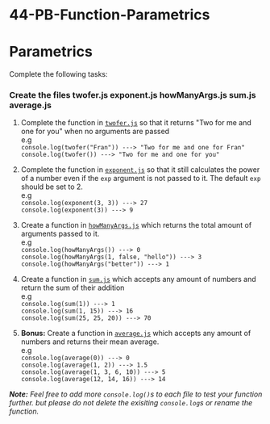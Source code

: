 # 44-PB-Function-Parametrics

# Parametrics

Complete the following tasks:
### Create the files twofer.js exponent.js howManyArgs.js sum.js average.js

1. Complete the function in [`twofer.js`](./twofer.js) so that it returns "Two for me and one for you" when no arguments are passed\
   e.g\
   `console.log(twofer("Fran")) ---> "Two for me and one for Fran" ` \
   `console.log(twofer()) ---> "Two for me and one for you" `
1. Complete the function in [`exponent.js`](./exponent.js) so that it still calculates the power of a
   number even if the `exp` argument is not passed to it. The default `exp` should be set to 2.\
   e.g\
   `console.log(exponent(3, 3)) ---> 27 `\
   `console.log(exponent(3)) ---> 9`

1. Create a function in [`howManyArgs.js`](./howManyArgs.js) which returns the total amount of arguments passed to it.\
   e.g\
   `console.log(howManyArgs()) ---> 0 `\
   `console.log(howManyArgs(1, false, "hello")) ---> 3` \
   `console.log(howManyArgs("better")) ---> 1`

1. Create a function in [`sum.js`](./sum.js) which accepts any amount of numbers and return the sum of their addition\
   e.g\
   `console.log(sum(1)) ---> 1`\
    `console.log(sum(1, 15)) ---> 16`\
   `console.log(sum(25, 25, 20)) ---> 70`

1. **Bonus:** Create a function in [`average.js`](./average.js) which accepts any amount of numbers and returns their mean average.\
   e.g\
   `console.log(average(0)) ---> 0`\
   `console.log(average(1, 2)) ---> 1.5`\
   `console.log(average(1, 3, 6, 10)) ---> 5`\
   `console.log(average(12, 14, 16)) ---> 14`

_**Note:** Feel free to add more `console.log()`s to each file to test your function further. but please do not delete the exisiting `console.log`s or rename the function._
